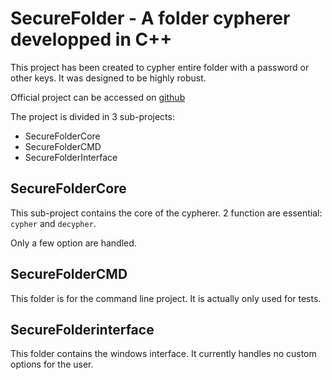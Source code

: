 # SecureFolder - A folder cypherer developped in C++

This project has been created to cypher entire folder with a password or other keys. It was designed to be highly robust.

Official project can be accessed on [github](https://github.com/Wcbn38/SecureFolder)

The project is divided in 3 sub-projects:
- SecureFolderCore
- SecureFolderCMD
- SecureFolderInterface

## SecureFolderCore

This sub-project contains the core of the cypherer. 2 function are essential:
`cypher` and `decypher`.

Only a few option are handled.

## SecureFolderCMD

This folder is for the command line project. It is actually only used for tests.

## SecureFolderinterface

This folder contains the windows interface. It currently handles no custom options for the user.